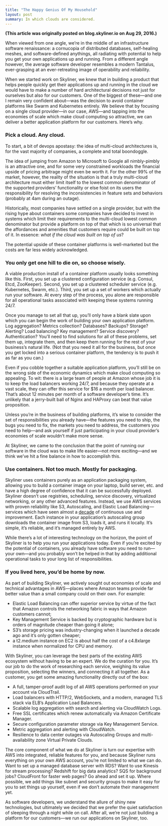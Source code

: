 ```yaml
---
title: "The Happy Genius Of My Household"
layout: post
summary: In which clouds are considered.
---
```


**(This article was originally posted on blog.skyliner.io on Aug 29, 2016.)**

When viewed from one angle, we’re in the middle of an infrastructure software renaissance: a
cornucopia of distributed databases, self-healing meshes, and software-defined anythings, all
radiating with potential to help you get your own applications up and running. From a different
angle however, the average software developer resembles a modern Tantalus, ever-grasping at an
ever-retreating image of operability and reliability.

When we started work on Skyliner, we knew that in building a product that helps people quickly get
their applications up and running in the cloud we would have to make a number of hard architectural
decisions not just for ourselves but also for our customers. One of the biggest of these—and one I
remain very confident about—was the decision to avoid container platforms like Swarm and Kubernetes
entirely. We believe that by focusing on a single cloud provider—in our case, AWS—and tapping into
the economies of scale which make cloud computing so attractive, we can deliver a better application
platform for our customers. Here’s why.

### Pick a cloud. Any cloud.

To start, a bit of devops apostasy: the idea of multi-cloud architectures is, for the vast majority
of companies, a complete and total boondoggle.

The idea of jumping from Amazon to Microsoft to Google all nimbly-pimbly is an attractive one, and
for some very constrained workloads the financial upside of pricing arbitrage might even be worth
it. For the other 99% of the market, however, the reality of the situation is that a truly
multi-cloud architecture must either limit itself to the lowest common denominator of the supported
providers’ functionality or else foist on its users the responsibility for resolving the
inconsistencies in feature sets and behaviors (probably at 4am during an outage).

Historically, most companies have settled on a single provider, but with the rising hype about
containers some companies have decided to invest in systems which limit their requirements to the
multi-cloud lowest common denominator but provide a platform on top of that which is so universal
that the affordances and amenities that customers require could be built on top of it. In essence:
_what if the cloud was built on top of us_?

The potential upside of these container platforms is well-marketed but the costs are far less widely
acknowledged.

### You only get one hill to die on, so choose wisely.

A viable production install of a container platform usually looks something like this. First, you
set up a clustered configuration service (e.g. Consul, Etcd, ZooKeeper). Second, you set up a
clustered scheduler service (e.g. Kubernetes, Swarm, etc.). Third, you set up a set of workers which
actually run your software. At every step of the process, you alone are responsible for all
operational tasks associated with keeping these systems running 24/7.

Once you manage to set all that up, you’ll only have a blank slate upon which you can begin the work
of building your own application platform. Log aggregation? Metrics collection? Databases? Backups?
Storage? Alerting? Load balancing? Key management? Service discovery? Authentication? You’ll need to
find solutions for all of these problems, set them up, integrate them, and then keep them running
for the rest of your business’s natural life. (Not that you need it all for the business, but once
you get locked into a serious container platform, the tendency is to push it as far as you can.)

Even if you cobble together a suitable application platform, you’ll still be on the wrong side of
the economic dynamics which make cloud computing so appealing. To wit: there is a large team of
people at Amazon whose job it is to keep the load balancers working 24/7, and because they operate
at a vast scale, they can offer this service for $16 a month per load balancer. That’s about 12
minutes per month of a software developer’s time. It’s unlikely that a jerry-built ball of Nginx and
HAProxy can beat that value proposition.

Unless you’re in the business of building platforms, it’s wise to consider the set of
responsibilities you already have—the features you need to ship, the bugs you need to fix, the
markets you need to address, the customers you need to help—and ask yourself if just participating
in your cloud provider’s economies of scale wouldn’t make more sense.

At Skyliner, we came to the conclusion that the point of running our software in the cloud was to
make life easier—not more exciting—and we think we’ve hit a fine balance in how to accomplish this.

### Use containers. Not too much. Mostly for packaging.

Skyliner uses containers purely as an application packaging system, allowing you to build a
container image on your laptop, build server, etc. and have a high degree of confidence that it can
be successfully deployed. Skyliner doesn’t use registries, scheduling, service discovery,
virtualized networking, or any other advanced features. Instead, we use AWS services with proven
reliability like S3, Autoscaling, and Elastic Load Balancing — services which have seen almost a
[decade](https://aws.amazon.com/blogs/aws/amazon_ec2_beta/) of continuous use and improvement. Each
instance in your application’s autoscaling group downloads the container image from S3, loads it,
and runs it locally. It’s simple, it’s reliable, and it’s managed entirely by AWS.

While there’s a lot of interesting technology on the horizon, the point of Skyliner is to help you
run your applications today. Even if you’re excited by the potential of containers, you already have
software you need to run—your own—and you probably won’t be helped in that by adding additional
operational tasks to your long list of responsibilities.

### If you lived here, you’d be home by now.

As part of building Skyliner, we actively sought out economies of scale and technical advantages in
AWS—places where Amazon teams provide far better value than a small company could on their own. For
example:

* Elastic Load Balancing can offer superior service by virtue of the fact that Amazon controls the 
  networking fabric in ways that Amazon customers cannot;
* Key Management Service is backed by cryptographic hardware but is orders of magnitude cheaper than 
  going it alone;
* S3’s storage pricing was industry-changing when it launched a decade ago and it’s only gotten
  cheaper;
* a t2.medium instance on EC2 is about half the cost of a c4.8xlarge instance when normalized for 
  CPU and memory.
  
With Skyliner, you can leverage the best parts of the existing AWS ecosystem without having to be an
expert. We do the curation for you. It’s our job to do the work of researching each service,
weighing its value proposition, selecting the winners, and connecting it all together. As a
customer, you get some amazing functionality directly out of the box:

* A full, tamper-proof audit log of all AWS operations performed on your account via CloudTrail.
* Load balancers with HTTP/2, WebSockets, and a modern, managed TLS stack via ELB’s Application Load 
  Balancers.
* Scalable log aggregation with search and alerting via CloudWatch Logs.
* Free SSL certificates which renew automatically via Amazon Certificate Manager.
* Secure configuration parameter storage via Key Management Service.
* Metric aggregation and alerting with CloudWatch.
* Resilience to data center outages via Autoscaling Groups and multi-availability zone Virtual 
  Private Clouds.

The core component of what we do at Skyliner is turn our expertise with AWS into integrated,
reliable features for you, and because Skyliner runs everything on your own AWS account, you’re not
limited to what we can do. Want to set up a managed database server with RDS? Want to use Kinesis
for stream processing? Redshift for big data analytics? SQS for background jobs? CloudFront for
faster web pages? Go ahead and set it up. Where possible, we add things like subnet and security
groups to make it easy for you to set things up yourself, even if we don’t automate their management
yet.

As software developers, we understand the allure of shiny new technologies, but ultimately we
decided that we prefer the quiet satisfaction of sleeping through a night while on call. After all,
we’re not just building a platform for our customers—we run our applications on Skyliner, too.
